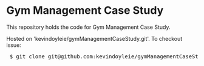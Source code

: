 # Gym Management Case Study 

This repository holds the code for Gym Management Case Study.

Hosted on 'kevindoyleie/gymManagementCaseStudy.git'. To checkout issue:

<pre>
 $ git clone git@github.com:kevindoyleie/gymManagementCaseStudy.git
</pre>

